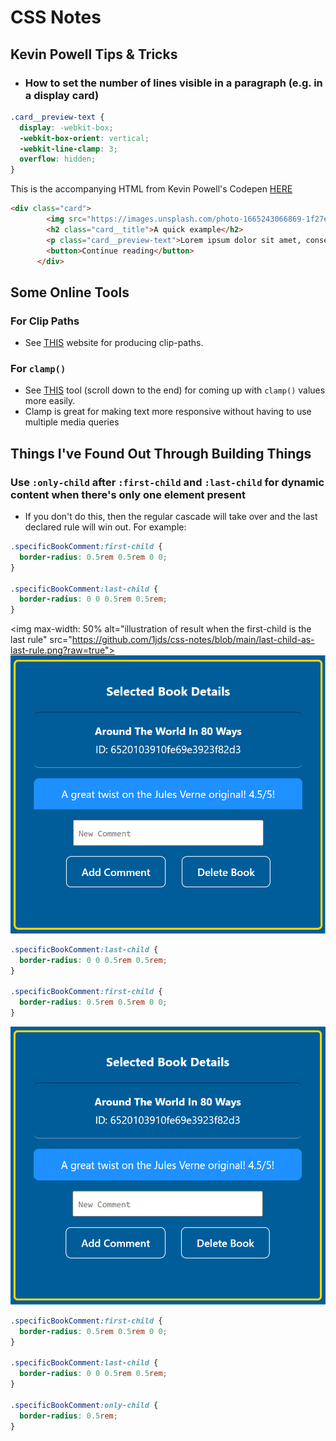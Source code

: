 # CSS Notes

## Kevin Powell Tips & Tricks

- ### How to set the number of lines visible in a paragraph (e.g. in a display card)
```css
.card__preview-text {
  display: -webkit-box;
  -webkit-box-orient: vertical;
  -webkit-line-clamp: 3;
  overflow: hidden;
}
```

This is the accompanying HTML from Kevin Powell's Codepen [HERE](https://codepen.io/kevinpowell/pen/JjeOvRZ?editors=1100)

```html
<div class="card">
        <img src="https://images.unsplash.com/photo-1665243066869-1f27e948de5f?crop=entropy&cs=tinysrgb&fit=max&fm=jpg&ixid=MnwzMjM4NDZ8MHwxfHJhbmRvbXx8fHx8fHx8fDE2NjYxMTQ0Nzc&ixlib=rb-1.2.1&q=80&w=700" alt="">
        <h2 class="card__title">A quick example</h2>
        <p class="card__preview-text">Lorem ipsum dolor sit amet, consectetur adipisicing elit. Impedit officiis tempore dicta, sed illo sint nobis non odit soluta sit. amet consectetur adipisicing elit. Qui, doloribus.</p>
        <button>Continue reading</button>
      </div>
```

## Some Online Tools

### For Clip Paths
- See [THIS](https://unused-css.com/tools/clip-path-generator) website for producing clip-paths.
  
### For `clamp()`
- See [THIS](https://css-tricks.com/linearly-scale-font-size-with-css-clamp-based-on-the-viewport/) tool (scroll down to the end) for coming up with `clamp()` values more easily.
- Clamp is great for making text more responsive without having to use multiple media queries


## Things I've Found Out Through Building Things

### Use `:only-child` after `:first-child` and `:last-child` for dynamic content when there's only one element present
- If you don't do this, then the regular cascade will take over and the last declared rule will win out. For example:

```css
.specificBookComment:first-child {
  border-radius: 0.5rem 0.5rem 0 0;
}

.specificBookComment:last-child {
  border-radius: 0 0 0.5rem 0.5rem;
}
```


<img max-width: 50% alt="illustration of result when the first-child is the last rule" src="https://github.com/1jds/css-notes/blob/main/last-child-as-last-rule.png?raw=true">
<img alt="illustration of result when the first-child is the last rule" src="https://github.com/1jds/css-notes/blob/main/first-child-as-last-rule-declared.png?raw=true">

```css
.specificBookComment:last-child {
  border-radius: 0 0 0.5rem 0.5rem;
}

.specificBookComment:first-child {
  border-radius: 0.5rem 0.5rem 0 0;
}
```

<img alt="illustration of result when all properties are declared" src="https://github.com/1jds/css-notes/blob/main/all-on.png?raw=true">

```css
.specificBookComment:first-child {
  border-radius: 0.5rem 0.5rem 0 0;
}

.specificBookComment:last-child {
  border-radius: 0 0 0.5rem 0.5rem;
}

.specificBookComment:only-child {
  border-radius: 0.5rem;
}
```
